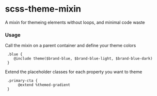 # scss-theme-mixin

A mixin for themeing elements without loops, and minimal code waste

### Usage

Call the mixin on a parent container and define your theme colors

```
 .blue {
    @include theme($brand-blue, $brand-blue-light, $brand-blue-dark)
 }
```

Extend the placeholder classes for each property you want to theme

```
 .primary-cta {
 	  @extend %themed-gradient
 }
```
